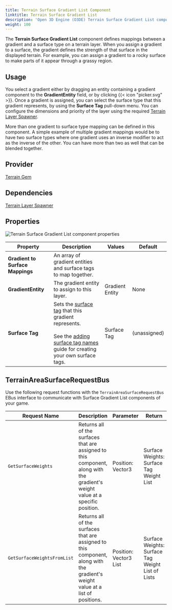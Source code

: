 ```yaml
---
title: Terrain Surface Gradient List Component
linktitle: Terrain Surface Gradient List
description: 'Open 3D Engine (O3DE) Terrain Surface Gradient List component reference.'
weight: 100
---
```


The **Terrain Surface Gradient List** component defines mappings between a gradient and a surface type on a terrain layer.  When you assign a gradient to a surface, the gradient defines the strength of that surface in the displayed terrain. For example, you can assign a gradient to a rocky surface to make parts of it appear through a grassy region.

## Usage

You select a gradient either by dragging an entity containing a gradient component to the **GradientEntity** field, or by clicking {{< icon "picker.svg" >}}. Once a gradient is assigned, you can select the surface type that this gradient represents, by using the **Surface Tag** pull-down menu. You can configure the dimensions and priority of the layer using the required [Terrain Layer Spawner](/docs/user-guide/components/reference/terrain/layer_spawner).

More than one gradient to surface type mapping can be defined in this component. A simple example of multiple gradient mappings would be to have two surface types where one gradient uses an inverse modifier to act as the inverse of the other. You can have more than two as well that can be blended together.

## Provider

[Terrain Gem](/docs/user-guide/gems/reference/environment/terrain)

## Dependencies

[Terrain Layer Spawner](/docs/user-guide/components/reference/terrain/layer_spawner)

## Properties

![Terrain Surface Gradient List component properties](/images/user-guide/components/reference/terrain/terrain-surface-gradient-list-component.png)

| Property | Description | Values | Default |
|-|-|-|-|
| **Gradient to Surface Mappings** | An array of gradient entities and surface tags to map together. |  |  |
| **GradientEntity** | The gradient entity to assign to this layer. | Gradient Entity | None |
| **Surface Tag** | Sets the [surface tag](/docs/user-guide/gems/reference/environment/surface-data) that this gradient represents.<br><br>See the [adding surface tag names](/docs/user-guide/gems/reference/environment/surface-data/#adding-surface-tag-names) guide for creating your own surface tags. | Surface Tag | (unassigned) |


## TerrainAreaSurfaceRequestBus

Use the following request functions with the `TerrainAreaSurfaceRequestBus ` EBus interface to communicate with Surface Gradient List components of your game.

| Request Name | Description | Parameter | Return | Scriptable |
|-|-|-|-|-|
| `GetSurfaceWeights` | Returns all of the surfaces that are assigned to this component, along with the gradient's weight value at a specific position. | Position: Vector3 | Surface Weights: Surface Tag Weight List | No |
| `GetSurfaceWeightsFromList` | Returns all of the surfaces that are assigned to this component, along with the gradient's weight value at a list of positions. | Position: Vector3 List | Surface Weights: Surface Tag Weight List of Lists | No |
